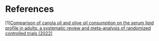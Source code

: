 # References
[1][Comparison of canola oil and olive oil consumption on the serum lipid profile in adults: a systematic review and meta-analysis of randomized controlled trials (2022)](https://pubmed.ncbi.nlm.nih.gov/35866510/)